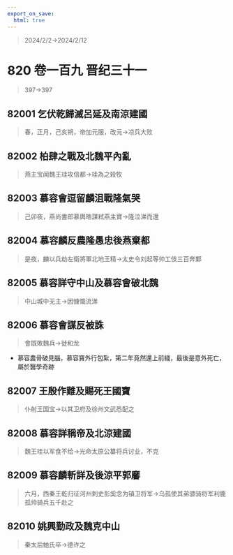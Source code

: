 ```yaml
---
export_on_save:
  html: true
---
```


> 2024/2/2->2024/2/12

# 820 卷一百九 晋纪三十一

> 397->397

## 82001 乞伏乾歸滅呂延及南涼建國
> 春，正月，己亥朔，帝加元服，改元->凉兵大败

## 82002 柏肆之戰及北魏平內亂
> 燕主宝闻魏王珪攻信都->珪為之殺牧

## 82003 慕容會逗留麟沮戰隆氣哭
> 己卯夜，燕尚書郎慕輿皓謀弒燕主寶->隆泣涕而還

## 82004 慕容麟反農隆愚忠後燕棄都
> 是夜，麟以兵劫左衛將軍北地王精->太史令刘起等帅工伎三百奔鄴

## 82005 慕容詳守中山及慕容會破北魏
> 中山城中无主->因慷慨流涕

## 82006 慕容會謀反被誅
> 會既敗魏兵->徙和龙
- 慕容農骨破見腦，慕容寶外行包紮，第二年竟然還上前綫，最後是意外死亡，屬於醫學奇跡

## 82007 王殷作難及賜死王國寶
> 仆射王国宝->以其卫府及徐州文武悉配之

## 82008 慕容詳稱帝及北涼建國
> 魏王珪以军食不给->光命太原公纂将兵讨业，不克

## 82009 慕容麟斬詳及後涼平郭黁
> 六月，西秦王乾归征河州刺史彭奚念为镇卫将军->乌孤使其弟骠骑将军利鹿孤帅骑兵五千赴之

## 82010 姚興勤政及魏克中山
> 秦太后虵氏卒->德许之
